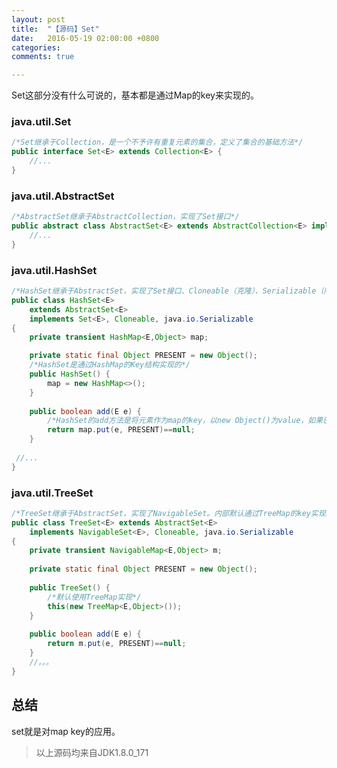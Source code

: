 ```yaml
---
layout: post
title:  "【源码】Set"
date:   2016-05-19 02:00:00 +0800
categories: 
comments: true

---
```


Set这部分没有什么可说的，基本都是通过Map的key来实现的。

### java.util.Set

```java
/*Set继承于Collection，是一个不予许有重复元素的集合，定义了集合的基础方法*/
public interface Set<E> extends Collection<E> {
    //...
}
```



### java.util.AbstractSet

```java
/*AbstractSet继承于AbstractCollection，实现了Set接口*/
public abstract class AbstractSet<E> extends AbstractCollection<E> implements Set<E> {
    //...
}
```

### java.util.HashSet

```java
/*HashSet继承于AbstractSet，实现了Set接口、Cloneable（克隆）、Serializable（序列化）。内部是通过HashMap的Key来实现的，非线程安全*/
public class HashSet<E>
    extends AbstractSet<E>
    implements Set<E>, Cloneable, java.io.Serializable
{
    private transient HashMap<E,Object> map;

    private static final Object PRESENT = new Object();
    /*HashSet是通过HashMap的Key结构实现的*/
    public HashSet() {
        map = new HashMap<>();
    }
    
    public boolean add(E e) {
    	/*HashSet的add方法是将元素作为map的key，以new Object()为value，如果已经有此元素返回false*/
        return map.put(e, PRESENT)==null;
    }
    
 //...
}
```

### java.util.TreeSet

```java
/*TreeSet继承于AbstractSet，实现了NavigableSet。内部默认通过TreeMap的key实现。非线程安全*/
public class TreeSet<E> extends AbstractSet<E>
    implements NavigableSet<E>, Cloneable, java.io.Serializable
{
    private transient NavigableMap<E,Object> m;
    
    private static final Object PRESENT = new Object();
    
    public TreeSet() {
    	/*默认使用TreeMap实现*/
        this(new TreeMap<E,Object>());
    }
    
    public boolean add(E e) {
        return m.put(e, PRESENT)==null;
    }
    //。。。
}
```

## 总结

set就是对map key的应用。



> 以上源码均来自JDK1.8.0_171 